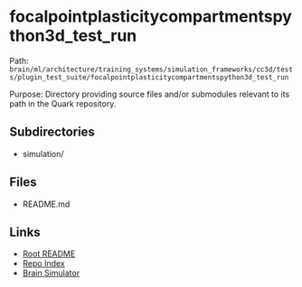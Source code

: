 # focalpointplasticitycompartmentspython3d_test_run

Path: `brain/ml/architecture/training_systems/simulation_frameworks/cc3d/tests/plugin_test_suite/focalpointplasticitycompartmentspython3d_test_run`

Purpose: Directory providing source files and/or submodules relevant to its path in the Quark repository.

## Subdirectories
- simulation/

## Files
- README.md

## Links
- [Root README](../../../../../../../../README.md)
- [Repo Index](../../../../../../../../repo_index.json)
- [Brain Simulator](../../../../../../../../brain/architecture/brain_simulator.py)
